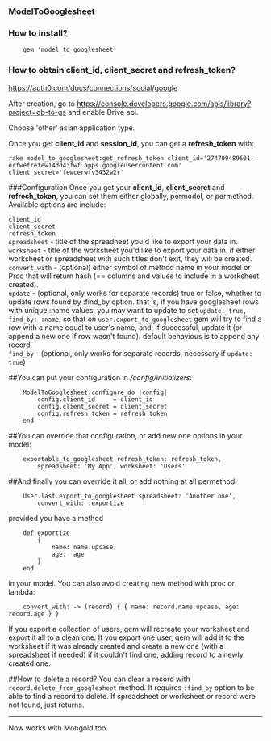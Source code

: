 ### ModelToGooglesheet

### How to install?

		gem 'model_to_googlesheet'

### How to obtain client_id, **client_secret** and **refresh_token**?
https://auth0.com/docs/connections/social/google  

After creation, go to https://console.developers.google.com/apis/library?project=db-to-gs and enable Drive api.  

Choose 'other' as an application type.

Once you get **client_id** and **session_id**, you can get a **refresh_token** with:

`rake model_to_googlesheet:get_refresh_token client_id='274709489501-erfwefrefew14dd43fwf.apps.googleusercontent.com' client_secret='fewcerwfv3432w2r'`

###Configuration
Once you get your **client_id**, **client_secret** and **refresh_token**, you can set them either globally, permodel, or permethod. 
Available options are include:

`client_id`    
`client_secret`  
`refresh_token`  
`spreadsheet`   - title of the spreadheet you'd like to export your data in.  
`worksheet`     - title of the worksheet you'd like to export your data in. if either worksheet or spreadsheet with such titles don't exit, they will be created.   
`convert_with`  - (optional) either symbol of method name in your model or Proc that will return hash (== columns and values to include in a worksheet created).  
`update`        - (optional, only works for separate records) true or false, whether to update rows found by :find_by option. that is, if you have googlesheet rows with unique :name values, you may want to update to set `update: true, find_by: :name`, so that on `user.export_to_googlesheet` gem will try to find a row with a name equal to user's name, and, if successful, update it (or append a new one if row wasn't found). default behavious is to append any record.   
`find_by`       - (optional, only works for separate records, necessary if `update: true`)


##You can put your configuration in */config/initializers*:

		ModelToGooglesheet.configure do |config|
			config.client_id     = client_id
			config.client_secret = client_secret
			config.refresh_token = refresh_token
		end

##You can override that configuration, or add new one options in your model:

		exportable_to_googlesheet refresh_token: refresh_token, 
			spreadsheet: 'My App', worksheet: 'Users'

##And finally you can override it all, or add nothing at all permethod:

		User.last.export_to_googlesheet spreadsheet: 'Another one',
			convert_with: :exportize

provided you have a method 

		def exportize
			{
				name: name.upcase,
				age:  age
			}
		end

in your model. You can also avoid creating new method with proc or lambda:

		convert_with: -> (record) { { name: record.name.upcase, age: record.age } }


If you export a collection of users, gem will recreate your worksheet and export it all to a clean one. If you export one user, gem will add it to the worksheet if it was already created and create a new one (with a spreadsheet if needed) if it couldn't find one, adding record to a newly created one.


##How to delete a record?
You can clear a record with `record.delete_from_googlesheet` method. It requires `:find_by` option to be able to find a record to delete. If spreadsheet or worksheet or record were not found, just returns.

---------
Now works with Mongoid too.


